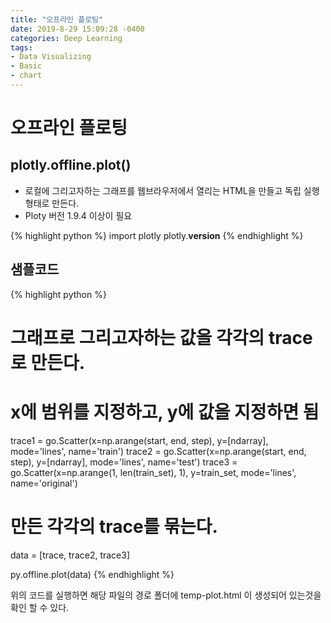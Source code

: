 ```yaml
---
title: "오프라인 플로팅"
date: 2019-8-29 15:09:28 -0400
categories: Deep Learning
tags:
- Data Visualizing
- Basic
- chart
---
```


# 오프라인 플로팅
## plotly.offline.plot()
* 로컬에 그리고자하는 그래프를 웹브라우저에서 열리는 HTML을 만들고 독립 실행 형태로 만든다.
* Ploty 버전 1.9.4 이상이 필요


{% highlight python %}
	import plotly
	plotly.__version__
{% endhighlight %}

## 샘플코드 
{% highlight python %}

# 그래프로 그리고자하는 값을 각각의 trace로 만든다.
# x에 범위를 지정하고, y에 값을 지정하면 됨

trace1 = go.Scatter(x=np.arange(start, end, step), y=[ndarray], mode='lines', name='train')
trace2 = go.Scatter(x=np.arange(start, end, step), y=[ndarray], mode='lines', name='test')
trace3 = go.Scatter(x=np.arange(1, len(train_set), 1), y=train_set, mode='lines', name='original')

# 만든 각각의 trace를 묶는다.
data = [trace, trace2, trace3]

py.offline.plot(data)
{% endhighlight %}

위의 코드를 실행하면 
해당 파일의 경로 폴더에 temp-plot.html 이 생성되어 있는것을 확인 할 수 있다.
